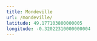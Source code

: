 ```yaml
---
title: Mondeville
url: /mondeville/
latitude: 49.177103800000005
longitude: -0.32022310000000004
---
```

